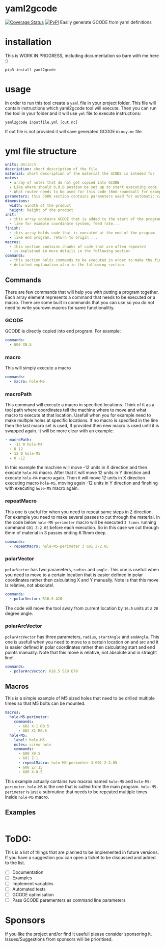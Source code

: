 # yaml2gcode
[![Coverage Status](https://coveralls.io/repos/github/Mambix/yaml2gcode/badge.svg?branch=master)](https://coveralls.io/github/Mambix/yaml2gcode?branch=master)
[![PyPI](https://img.shields.io/pypi/v/yaml2gcode.svg)](https://pypi.python.org/pypi/yaml2gcode)
Easily generate GCODE from yaml definitions

# installation
This is WORK IN PROGRESS, including documentation so bare with me here :)
```
pip3 install yaml2gcode
```

# usage
In order to run this tool create a `yaml` file in your project folder.
This file will contain instructions which yaml2gcode tool will execute.
Then you can run the tool in your folder and it will use `yml` file to execute instructions:
```
yaml2gcode inputfile.yml [out.nc]
```
If out file is not provided it will save generated GCODE in `ouy.nc` file.

# yml file structure
```yaml
units: mm|inch
description: short description of the file
material: short description of the material the GCODE is inteded for
notes:
  - array of notes that do not get copied into GCODE
  - Like where should 0,0,0 postion be set up to start executing code
  - What router needs to be used for this code (6mm roundball for example)
parameters: this JSON section contains parameters used for automatic calculations
dimensions:
  width: windth of the product
  height: height of the product
init:
  - this array contains GCODE that is added to the start of the program
  - like for example coordinate system, feed rate...
finish:
  - this array holds code that is executed at the end of the program
  - like end program, return to origin ...
macros:
  - this section contains chunks of code that are often repeated
  - is explained in more details in the following section
commands:
  - this section holds commands to be executed in order to make the final product
  - detailed explanation also in the following section
```

## Commands
There are few commands that will help you with putting a program together.
Each array element represents a command that needs to be executed or a macro.
There are some built in commands that you can use so you do not need to write 
yourown macros for same functionalitty.

### GCODE
GCODE is directly copied into end program. For example:
```yaml
commands:
  - G00 X0.5
```

### macro
This will simply execute a macro
```yaml
commands:
  - macro: hole-M5
```

### macroPath
This command will execute a macro in specified locations. Think of it as a tool path where coordinates tell the machine where to move and what macro to execute at that location. Usefull when
you for example need to make multiple holes at specific locations. If no macro is specified in the line then the last macro set is used, If provided then new macro is used until it is swapped again.
It will be more clear with an example:
```yaml
- macroPath:
  - -12 0 hole-M4
  - 0 12
  - 12 0 hole-M5
  - 0 -12
```
In this example the machine will move -12 units in X direction and then execute `hole-M4` macro.
After that it will move 12 units in Y direction and execute `hole-M4` macro again. Then it will move 12 units in X direction executing macro `hole-M5`, moving again -12 units in Y direction and finshing with executing `hole-M5` macro again.

### repeatMacro
This one is useful for when you need to repeat same steps in Z direction. For example you 
need to make several passes to cut through the material. In the code below `hole-M5-perimeter` macro will be executed `3 times` running command `G01 Z-2.05` before each execution. So in this case
we cut through 6mm of material in 3 passes ending 6.15mm deep.
```yaml
commands:
  - repeatMacro: hole-M5-perimeter 3 G01 Z-2.05
```

### polarVector
`polarVector` has two parameters, `radius` and `angle`. This one is usefull when you need to move to a certain location that is easier defined in polar coordinates rather then calculating X and Y manually. Note is that this move is relative, not absolute!.
```yaml
commands:
  - polarVector: R16.5 A20
```
The code will move the tool away from current location by `16.5` units at a `20` degree angle. 

### polarArcVector
`polarArcVector` has three parameters, `radius`, `startAngle` and `endAngle`. This one is usefull when you need to move to a certain location on and arc and it is easier defined in polar coordinates rather then calculating start and end points manually. Note that this move is relative, not absolute and in straight line!.
```yaml
commands:
  - polarArcVector: R16.5 S20 E70
```

## Macros
This is a simple example of M5 sized holes that need to be drilled multiple times
so that M5 bolts can be mounted.
```yaml
macros:
  hole-M5-perimeter:
    commands:
      - G02 X-1 R0.5
      - G02 X1 R0.5
  hole-M5:
    label: hole-M5
    notes: screw hole
    commands:
      - G00 X0.5
      - G01 Z-1
      - repeatMacro: hole-M5-perimeter 3 G01 Z-2.05
      - G00 Z7.15
      - G00 X-0.5
```
This example actually contains two macros named `hole-M5` and `hole-M5-perimeter`.
`hole-M5` is the one that is called from the main program. `hole-M5-perimeter` is just a subroutine 
that needs to be repeated multiple times inside `hole-M5` macro.

## Examples
```yaml

```


# ToDO:
This is a list of things that are planned to be implemented in future versions.
If you have a suggestion you can open a ticket to be discussed and added to the list.
- [ ] Documentation
- [ ] Examples
- [ ] Implement variables
- [ ] Automated tests
- [ ] GCODE optimisation
- [ ] Pass GCODE paramenters as command line parameters

# Sponsors
If you like the project and/or find it usefull please consider sponsoring it.
Issues/Suggestions from sponsors will be prioritised.
